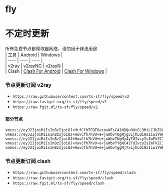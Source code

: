 # fly
# 不定时更新
所有免费节点都爬取自网络，请勿用于非法用途  
|  工具  | Android  | Windows  |  
|  ----  | ----   | ----  |  
| v2ray  | [v2rayNG](https://github.com/2dust/v2rayNG/releases) | [v2rayN](https://github.com/2dust/v2rayN/releases) |  
| Clash  | [Clash For Android](https://github.com/Kr328/ClashForAndroid/releases) | [Clash For Windows](https://github.com/Fndroid/clash_for_windows_pkg/releases) | 
  
### 节点更新订阅  v2ray
- `https://raw.githubusercontent.com/ts-sf/fly/speed/v2`  
- `https://raw.fastgit.org/ts-sf/fly/speed/v2`  
- `https://raw.fgit.ml/ts-sf/fly/speed/v2`  
#### 部分节点  
``` 
vmess://eyJ2IjoiMiIsInBzIjoi8J+HtfCfh7FQTOazouWFsCA1NDQuOUtCL3MiLCJhZGQiOiJwMS4wOXZwbi5jb20iLCJwb3J0IjoiODAiLCJpZCI6ImUyZmVhZmY3LTNhYjMtNDE0NC1hMzFlLTZiYmNlNDdiZDM1MyIsImFpZCI6IjAiLCJzY3kiOiJhdXRvIiwibmV0Ijoid3MiLCJ0eXBlIjoibm9uZSIsImhvc3QiOiJwMS4wOXZwbi5jb20iLCJwYXRoIjoiL3ZtZXNzLyIsInRscyI6IiIsInNuaSI6IiIsInRlc3RfbmFtZSI6IlBM5rOi5YWwIn0=
vmess://eyJ2IjoiMiIsInBzIjoi8J+HuvCfh7hVU+e+juWbvTQgNjg5LjhLQi9zIiwiYWRkIjoic3BlZWQuY2xvdWRmbGFyZS5jb20iLCJwb3J0IjoiODAiLCJpZCI6IjEwZWEwN2UxLTQxN2EtNGJiMi04OGUyLTcyYThhMGY5ZmNkNiIsImFpZCI6IjAiLCJzY3kiOiJhZXMtMTI4LWdjbSIsIm5ldCI6IndzIiwidHlwZSI6Im5vbmUiLCJob3N0IjoiZGVkaTIuMTgwOC5jZiIsInBhdGgiOiIxMGVhMDdlMSIsInRscyI6IiIsInNuaSI6IiIsInRlc3RfbmFtZSI6IlVT576O5Zu9NCJ9
vmess://eyJ2IjoiMiIsInBzIjoi8J+HuvCfh7hVU+e+juWbvTUgMy4yTUIvcyIsImFkZCI6IjE5OC40MS4yMTIuMTMwIiwicG9ydCI6Ijg4ODAiLCJpZCI6ImRiYjQ3MWZkLWM3ZWYtNDU5OS04NzFjLWI0ZWQ3MmNjYTQ5OCIsImFpZCI6IjAiLCJzY3kiOiJhdXRvIiwibmV0Ijoid3MiLCJ0eXBlIjoibm9uZSIsImhvc3QiOiJ0eHgudnRjc3MudG9wIiwicGF0aCI6Ii9xd2VyMDEiLCJ0bHMiOiIiLCJzbmkiOiIiLCJ0ZXN0X25hbWUiOiJVU+e+juWbvTUifQ==
vmess://eyJ2IjoiMiIsInBzIjoi8J+HuvCfh7hVU+e+juWbvTYgNC41TUIvcyIsImFkZCI6ImNmLjUxNTE4OC54eXoiLCJwb3J0IjoiODAiLCJpZCI6ImE1NzU2ODUzLTRhODAtNDY4YS1hZjYyLTEwNTY1OTE4ZjU4ZiIsImFpZCI6IjAiLCJzY3kiOiJhdXRvIiwibmV0Ijoid3MiLCJ0eXBlIjoibm9uZSIsImhvc3QiOiJzc3JzdWIudjAxLnNzcnN1Yi5jb20iLCJwYXRoIjoiL2FwaS92My9kb3dubG9hZC5nZXRGaWxlIiwidGxzIjoiIiwic25pIjoiIiwidGVzdF9uYW1lIjoiVVPnvo7lm702In0=
vmess://eyJ2IjoiMiIsInBzIjoi8J+HuvCfh7hVU+e+juWbvTggMjYxLjhLQi9zIiwiYWRkIjoiMjMuMjI0LjguODQiLCJwb3J0IjoiNTAwMDIiLCJpZCI6IjQxODA0OGFmLWEyOTMtNGI5OS05YjBjLTk4Y2EzNTgwZGQyNCIsImFpZCI6IjY0Iiwic2N5IjoiYXV0byIsIm5ldCI6InRjcCIsInR5cGUiOiJub25lIiwiaG9zdCI6IiIsInBhdGgiOiIvIiwidGxzIjoiIiwic25pIjoiIiwidGVzdF9uYW1lIjoiVVPnvo7lm704In0=
```
### 节点更新订阅  clash
- `https://raw.githubusercontent.com/ts-sf/fly/speed/clash`  
- `https://raw.fastgit.org/ts-sf/fly/speed/clash`  
- `https://raw.fgit.ml/ts-sf/fly/speed/clash`  


